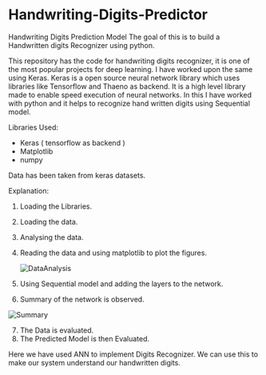 # Handwriting-Digits-Predictor
Handwriting Digits Prediction Model
The goal of this is to build a Handwritten digits Recognizer using python.

This repository has the code for handwriting digits recognizer, it is one of the most popular projects for deep learning.
I have worked upon the same using Keras. Keras is a open source neural network library which uses libraries like Tensorflow and Thaeno as backend. It is a high level library made to enable speed execution of neural networks. 
In this I have worked with python and it helps to recognize hand written digits using Sequential model.

Libraries Used: 
  - Keras ( tensorflow as backend )
  - Matplotlib 
  - numpy 

Data has been taken from keras datasets.

Explanation:
  1. Loading the Libraries.
  2. Loading the data.
  3. Analysing the data.
  4. Reading the data and using matplotlib to plot the figures.
  
     ![DataAnalysis](https://user-images.githubusercontent.com/48138906/86040592-f1d3b900-ba61-11ea-8737-34135f6150f4.png)

  5. Using Sequential model and adding the layers to the network.
  6. Summary of the network is observed.
  
   ![Summary](https://user-images.githubusercontent.com/48138906/86040910-745c7880-ba62-11ea-935e-38e59b691769.png)

  
  7. The Data is evaluated.
  8. The Predicted Model is then Evaluated.
  
Here we have used ANN to implement Digits Recognizer. We can use this to make our system understand our handwritten digits.
